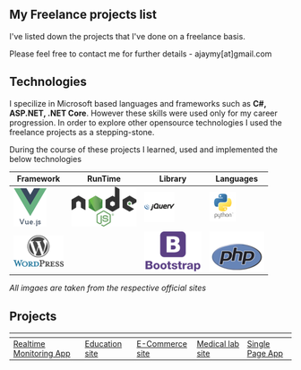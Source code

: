 ## My Freelance projects list
I've listed down the projects that I've done on a freelance basis.

Please feel free to contact me for further details - ajaymy[at]gmail.com
## Technologies
I specilize in Microsoft based languages and frameworks such as **C#, ASP.NET, .NET Core**. However these skills were used only for my career progression. In order to explore other opensource technologies I used the freelance projects as a stepping-stone.

During the course of these projects I learned, used and implemented the below technologies


Framework| RunTime| Library| Languages
---------| -------| -------| ---------
![](images/vue-logo.png) | ![](images/node-logo.png) | ![](images/jquery-logo.png) | ![](images/python-logo.png)
![](images/wp-logo.png) | | ![](images/bootstrap-logo.png) | ![](images/php-logo.png)


*All imgaes are taken from the respective official sites*

## Projects

[]()  | []() | []() | []() | []()
------|------| -----|------|----- 
[Realtime Monitoring App](projects/realtime) | [Education site](projects/education) | [E-Commerce site](projects/ecommerce) | [Medical lab site](projects/lab) | [Single Page App](projects/singlepage)



